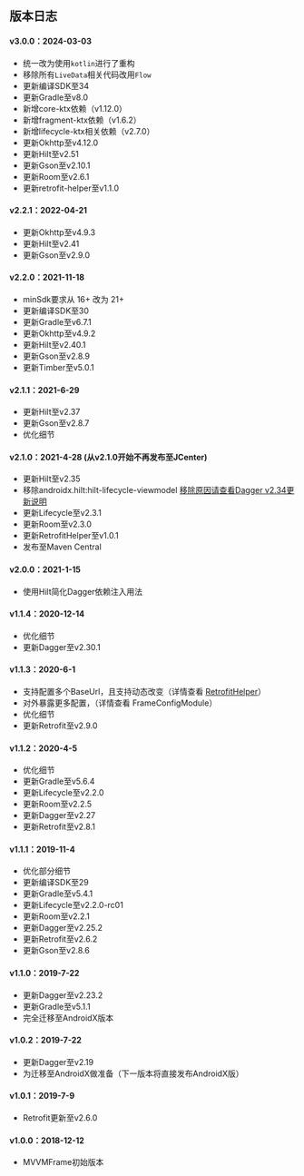 ## 版本日志

#### v3.0.0：2024-03-03
* 统一改为使用`kotlin`进行了重构
* 移除所有`LiveData`相关代码改用`Flow`
* 更新编译SDK至34
* 更新Gradle至v8.0
* 新增core-ktx依赖（v1.12.0）
* 新增fragment-ktx依赖（v1.6.2）
* 新增lifecycle-ktx相关依赖（v2.7.0）
* 更新Okhttp至v4.12.0
* 更新Hilt至v2.51
* 更新Gson至v2.10.1
* 更新Room至v2.6.1
* 更新retrofit-helper至v1.1.0

#### v2.2.1：2022-04-21
* 更新Okhttp至v4.9.3
* 更新Hilt至v2.41
* 更新Gson至v2.9.0

#### v2.2.0：2021-11-18
* minSdk要求从 16+ 改为 21+
* 更新编译SDK至30
* 更新Gradle至v6.7.1
* 更新Okhttp至v4.9.2
* 更新Hilt至v2.40.1
* 更新Gson至v2.8.9
* 更新Timber至v5.0.1

#### v2.1.1：2021-6-29
* 更新Hilt至v2.37
* 更新Gson至v2.8.7
* 优化细节

#### v2.1.0：2021-4-28  (从v2.1.0开始不再发布至JCenter)
* 更新Hilt至v2.35
* 移除androidx.hilt:hilt-lifecycle-viewmodel [移除原因请查看Dagger v2.34更新说明](https://github.com/google/dagger/releases)
* 更新Lifecycle至v2.3.1
* 更新Room至v2.3.0
* 更新RetrofitHelper至v1.0.1
* 发布至Maven Central

#### v2.0.0：2021-1-15
* 使用Hilt简化Dagger依赖注入用法

#### v1.1.4：2020-12-14
* 优化细节
* 更新Dagger至v2.30.1

#### v1.1.3：2020-6-1
* 支持配置多个BaseUrl，且支持动态改变（详情查看 [RetrofitHelper](https://github.com/jenly1314/RetrofitHelper)）
* 对外暴露更多配置，（详情查看 FrameConfigModule）
* 优化细节
* 更新Retrofit至v2.9.0

#### v1.1.2：2020-4-5
* 优化细节
* 更新Gradle至v5.6.4
* 更新Lifecycle至v2.2.0
* 更新Room至v2.2.5
* 更新Dagger至v2.27
* 更新Retrofit至v2.8.1

#### v1.1.1：2019-11-4
* 优化部分细节
* 更新编译SDK至29
* 更新Gradle至v5.4.1
* 更新Lifecycle至v2.2.0-rc01
* 更新Room至v2.2.1
* 更新Dagger至v2.25.2
* 更新Retrofit至v2.6.2
* 更新Gson至v2.8.6

#### v1.1.0：2019-7-22
* 更新Dagger至v2.23.2
* 更新Gradle至v5.1.1
* 完全迁移至AndroidX版本

#### v1.0.2：2019-7-22
* 更新Dagger至v2.19
* 为迁移至AndroidX做准备（下一版本将直接发布AndroidX版）

#### v1.0.1：2019-7-9
* Retrofit更新至v2.6.0

#### v1.0.0：2018-12-12
* MVVMFrame初始版本
